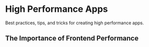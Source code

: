# High Performance Apps
Best practices, tips, and tricks for creating high performance apps.

## The Importance of Frontend Performance
